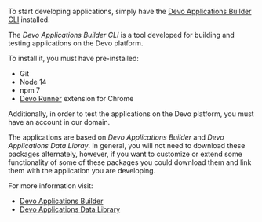 To start developing applications, simply have the [Devo Applications Builder CLI](https://github.com/DevoInc/dab-cli) installed.

The _Devo Applications Builder CLI_ is a tool developed for building and testing applications on the Devo platform.

To install it, you must have pre-installed:

- Git
- Node 14
- npm 7
- [Devo Runner](https://chrome.google.com/webstore/detail/devo-runner/apjjdfhcegcemhdhaeadkddbjhgfplmo) extension for Chrome

Additionally, in order to test the applications on the Devo platform, you must have an account in our domain.

The applications are based on _Devo Applications Builder_ and _Devo Applications Data Libray_. In general, you will not need to download these packages alternately, however, if you want to customize or extend some functionality of some of these packages you could download them and link them with the application you are developing.

For more information visit:

- [Devo Applications Builder](https://github.com/DevoInc/applications-builder)
- [Devo Applications Data Library](https://github.com/DevoInc/applications-data-library)
